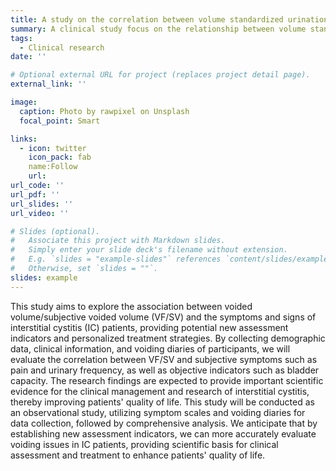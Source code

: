 ```yaml
---
title: A study on the correlation between volume standardized urination frequency and symptoms and signs in patients with interstitial cystitis
summary: A clinical study focus on the relationship between volume standardized urination frequency and symptoms and signs such as bladder volume and pain level in patients with interstitial cystitis
tags:
  - Clinical research
date: ''

# Optional external URL for project (replaces project detail page).
external_link: ''

image:
  caption: Photo by rawpixel on Unsplash
  focal_point: Smart

links:
  - icon: twitter
    icon_pack: fab
    name:Follow
    url: 
url_code: ''
url_pdf: ''
url_slides: ''
url_video: ''

# Slides (optional).
#   Associate this project with Markdown slides.
#   Simply enter your slide deck's filename without extension.
#   E.g. `slides = "example-slides"` references `content/slides/example-slides.md`.
#   Otherwise, set `slides = ""`.
slides: example
---
```


This study aims to explore the association between voided volume/subjective voided volume (VF/SV) and the symptoms and signs of interstitial cystitis (IC) patients, providing potential new assessment indicators and personalized treatment strategies. By collecting demographic data, clinical information, and voiding diaries of participants, we will evaluate the correlation between VF/SV and subjective symptoms such as pain and urinary frequency, as well as objective indicators such as bladder capacity. The research findings are expected to provide important scientific evidence for the clinical management and research of interstitial cystitis, thereby improving patients' quality of life. This study will be conducted as an observational study, utilizing symptom scales and voiding diaries for data collection, followed by comprehensive analysis. We anticipate that by establishing new assessment indicators, we can more accurately evaluate voiding issues in IC patients, providing scientific basis for clinical assessment and treatment to enhance patients' quality of life.
